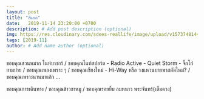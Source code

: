 ```yaml
---
layout: post
title: "สี่แยก"
date:   2019-11-14 23:20:00 +0700
description: # Add post description (optional)
img: https://res.cloudinary.com/sdees-reallife/image/upload/v1573748144/IMG_20191114_213641.jpg # Add image post (optional)
tags: [2019-11]
author: # Add name author (optional)
---
```

ขอบคุณสวนหมาก ไนท์บาซาร์ / ขอบคุณไนท์สปอร์ต - Radio Active - Quiet Storm - จิ๊กโก๋ ยามบ่าย / ขอบคุณเพลงเพราะ ๆ / ขอบคุณเชียงใหม่ - Hi-Way หรือ วงแหวนบายพาสตัดใหม่? / ขอบคุณเพราะนานมาแล้ว ...

<i class="fa fa-child" style="color:plum"></i>

ขอบคุณการเดินทาง / ขอบคุณข้าวขาหมู / ขอบคุณรอยยิ้ม ลมหนาว พระจันทร์(เต็มดวง)
